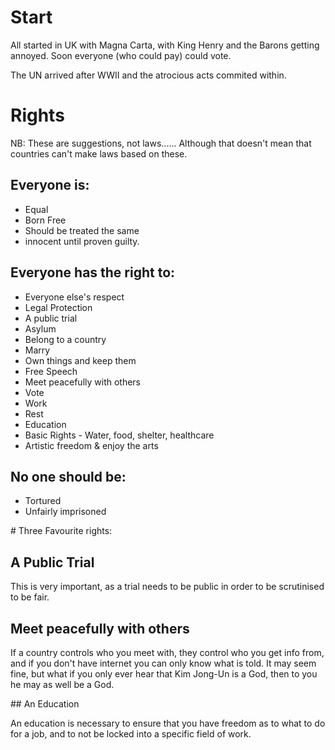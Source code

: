 # Start
All started in UK with Magna Carta, with King Henry and the Barons getting annoyed. Soon everyone (who could pay) could vote.

The UN arrived after WWII and the atrocious acts commited within.

# Rights

NB: These are suggestions, not laws...... Although that doesn't mean that countries can't make laws based on these.

## Everyone is:
 * Equal
 * Born Free
 * Should be treated the same
 * innocent until proven guilty.

## Everyone has the right to:
 * Everyone else's respect
 * Legal Protection
 * A public trial
 * Asylum
 * Belong to a country
 * Marry
 * Own things and keep them
 * Free Speech
 * Meet peacefully with others
 * Vote
 * Work
 * Rest
 * Education
 * Basic Rights - Water, food, shelter, healthcare
 * Artistic freedom & enjoy the arts

## No one should be:
 * Tortured
 * Unfairly imprisoned


# Three Favourite rights:

## A Public Trial

This is very important, as a trial needs to be public in order to be scrutinised to be fair.
         
## Meet peacefully with others

If a country controls who you meet with, they control who you get info from, and if you don't have internet you can only know what is told. It may seem fine, but what if you only ever hear that Kim Jong-Un is a God, then to you he may as well be a God.

## An Education

An education is necessary to ensure that you have freedom as to what to do for a job, and to not be locked into a specific field of work.
